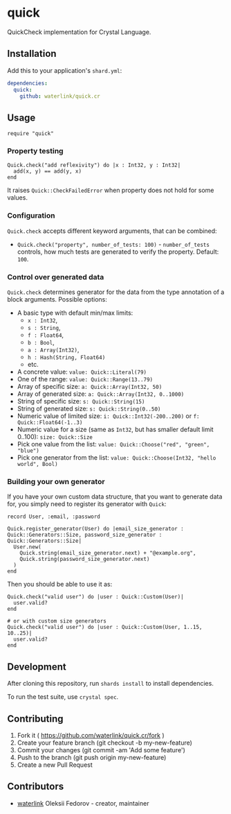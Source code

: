 # quick

QuickCheck implementation for Crystal Language.

## Installation

Add this to your application's `shard.yml`:

```yaml
dependencies:
  quick:
    github: waterlink/quick.cr
```

## Usage

```crystal
require "quick"
```

### Property testing

```crystal
Quick.check("add reflexivity") do |x : Int32, y : Int32|
  add(x, y) == add(y, x)
end
```

It raises `Quick::CheckFailedError` when property does not hold for some
values.

### Configuration

`Quick.check` accepts different keyword arguments, that can be combined:

- `Quick.check("property", number_of_tests: 100)` - `number_of_tests` controls,
  how much tests are generated to verify the property. Default: `100`.

### Control over generated data

`Quick.check` determines generator for the data from the type annotation of a
block arguments. Possible options:

- A basic type with default min/max limits:
  - `x : Int32`,
  - `s : String`,
  - `f : Float64`,
  - `b : Bool`,
  - `a : Array(Int32)`,
  - `h : Hash(String, Float64)`
  - etc.
- A concrete value: `value: Quick::Literal(79)`
- One of the range: `value: Quick::Range(13..79)`
- Array of specific size: `a: Quick::Array(Int32, 50)`
- Array of generated size: `a: Quick::Array(Int32, 0..1000)`
- String of specific size: `s: Quick::String(15)`
- String of generated size: `s: Quick::String(0..50)`
- Numeric value of limited size: `i: Quick::Int32(-200..200)` or `f: Quick::Float64(-1..3)`
- Numeric value for a size (same as `Int32`, but has smaller default limit 0..100): `size: Quick::Size`
- Pick one value from the list: `value: Quick::Choose("red", "green", "blue")`
- Pick one generator from the list: `value: Quick::Choose(Int32, "hello world", Bool)`

### Building your own generator

If you have your own custom data structure, that you want to generate data for,
you simply need to register its generator with `Quick`:

```crystal
record User, :email, :password

Quick.register_generator(User) do |email_size_generator : Quick::Generators::Size, password_size_generator : Quick::Generators::Size|
  User.new(
    Quick.string(email_size_generator.next) + "@example.org",
    Quick.string(password_size_generator.next)
  )
end
```

Then you should be able to use it as:

```crystal
Quick.check("valid user") do |user : Quick::Custom(User)|
  user.valid?
end

# or with custom size generators
Quick.check("valid user") do |user : Quick::Custom(User, 1..15, 10..25)|
  user.valid?
end
```

## Development

After cloning this repository, run `shards install` to install dependencies.

To run the test suite, use `crystal spec`.

## Contributing

1. Fork it ( https://github.com/waterlink/quick.cr/fork )
2. Create your feature branch (git checkout -b my-new-feature)
3. Commit your changes (git commit -am 'Add some feature')
4. Push to the branch (git push origin my-new-feature)
5. Create a new Pull Request

## Contributors

- [waterlink](https://github.com/waterlink) Oleksii Fedorov - creator,
  maintainer
